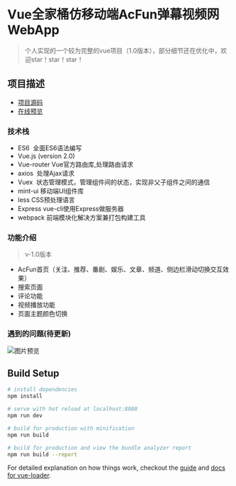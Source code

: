 # Vue全家桶仿移动端AcFun弹幕视频网WebApp

> 个人实现的一个较为完整的vue项目（1.0版本），部分细节还在优化中，欢迎star！star！star！

## 项目描述

- [项目源码](https://github.com/tancky/vue-acfun/)
- [在线预览](https://tancky.github.io/vue-acfun/#/)

### 技术栈

- ES6  全面ES6语法编写
- Vue.js (version 2.0)  
- Vue-router  Vue官方路由库,处理路由请求
- axios  处理Ajax请求
- Vuex  状态管理模式，管理组件间的状态，实现非父子组件之间的通信
- mint-ui 移动端UI组件库
- less CSS预处理语言
- Express vue-cli使用Express做服务器
- webpack 前端模块化解决方案兼打包构建工具

### 功能介绍
> v-1.0版本

- AcFun首页（关注、推荐、番剧、娱乐、文章、频道、侧边栏滑动切换交互效果）
- 搜索页面
- 评论功能
- 视频播放功能
- 页面主题颜色切换

### 遇到的问题(待更新)


![图片预览](http://chuantu.biz/t5/144/1500566798x2071546922.gif)


## Build Setup

``` bash
# install dependencies
npm install

# serve with hot reload at localhost:8080
npm run dev

# build for production with minification
npm run build

# build for production and view the bundle analyzer report
npm run build --report
```

For detailed explanation on how things work, checkout the [guide](http://vuejs-templates.github.io/webpack/) and [docs for vue-loader](http://vuejs.github.io/vue-loader).
